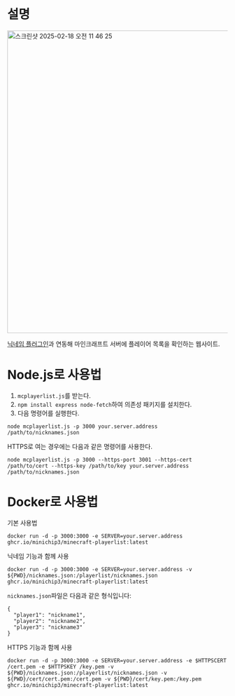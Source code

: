 # 설명
<img width="690" alt="스크린샷 2025-02-18 오전 11 46 25" src="https://github.com/user-attachments/assets/a95d816a-e3b6-4781-85c9-e001ef76002f" />

[닉네임 플러그인](https://github.com/minichip3/minecraft-nickname)과 연동해 마인크래프트 서버에 플레이어 목록을 확인하는 웹사이트.

# Node.js로 사용법
1. `mcplayerlist.js`를 받는다.
2. `npm install express node-fetch`하여 의존성 패키지를 설치한다.
3. 다음 명령어를 실행한다.
```
node mcplayerlist.js -p 3000 your.server.address /path/to/nicknames.json
```
HTTPS로 여는 경우에는 다음과 같은 명령어를 사용한다.
```
node mcplayerlist.js -p 3000 --https-port 3001 --https-cert /path/to/cert --https-key /path/to/key your.server.address /path/to/nicknames.json
```

# Docker로 사용법
기본 사용법
```
docker run -d -p 3000:3000 -e SERVER=your.server.address ghcr.io/minichip3/minecraft-playerlist:latest
```

닉네임 기능과 함께 사용
```
docker run -d -p 3000:3000 -e SERVER=your.server.address -v ${PWD}/nicknames.json:/playerlist/nicknames.json ghcr.io/minichip3/minecraft-playerlist:latest
```
`nicknames.json`파일은 다음과 같은 형식입니다:
```
{
  "player1": "nickname1",
  "player2": "nickname2",
  "player3": "nickname3"
}
```

HTTPS 기능과 함께 사용
```
docker run -d -p 3000:3000 -e SERVER=your.server.address -e $HTTPSCERT /cert.pem -e $HTTPSKEY /key.pem -v ${PWD}/nicknames.json:/playerlist/nicknames.json -v ${PWD}/cert/cert.pem:/cert.pem -v ${PWD}/cert/key.pem:/key.pem ghcr.io/minichip3/minecraft-playerlist:latest
```